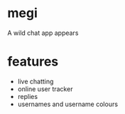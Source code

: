 # megi
A wild chat app appears

# features
- live chatting
- online user tracker
- replies
- usernames and username colours
